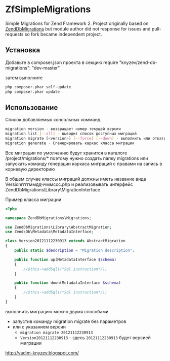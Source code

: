 ZfSimpleMigrations
==================

Simple Migrations for Zend Framework 2. Project originally based on [ZendDbMigrations](https://github.com/vadim-knyzev/ZendDbMigrations) but module author did not response for issues and pull-requests so fork became independent project.

Установка
-------------
Добавьте в composer.json проекта в секцию require
"knyzev/zend-db-migrations": "dev-master"

затем выполните
``` bash
php composer.phar self-update
php composer.phar update
```

Использование
-------------

Список добавляемых консольных комманд

``` bash
migration version - возвращает номер текущей версии
migration list [--all] - выводит список доступных миграций
migration migrate [<version>] [--force] [--down] - выполнить или откатить миграцию, номер версии необязательный параметр
migration generate - Сгенерировать каркас класса миграции
```

Все миграции по умолчанию будут хранится в каталоге
/project/migrations/*
поэтому нужно создать папку migrations или запускать команду генерации каркаса миграций с правами на запись в корневую директорию

В общем случае классы миграций должны иметь название вида 
Versionггггммддччммссс.php и реализовывать интерфейс ZendDbMigrations\Library\MigrationInterface

Пример класса миграции
``` php
<?php

namespace ZendDbMigrations\Migrations;

use ZendDbMigrations\Library\AbstractMigration;
use Zend\Db\Metadata\MetadataInterface;

class Version20121112230913 extends AbstractMigration
{
    public static $description = "Migration description";

    public function up(MetadataInterface $schema)
    {
        //$this->addSql(/*Sql instruction*/);
    }

    public function down(MetadataInterface $schema)
    {
        //$this->addSql(/*Sql instruction*/);
    }
}
```

выполнить миграцию можно двумя способами
* запустив команду migration migrate без параметров
* или с указанием версии
    * `migration migrate 20121112230913`
    * `Version20121112230913` - здесь `20121112230913` будет версией миграции

http://vadim-knyzev.blogspot.com/